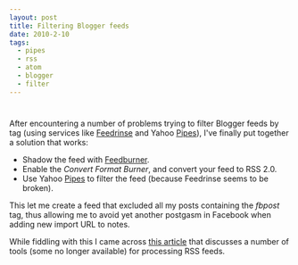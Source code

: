 ```yaml
---
layout: post
title: Filtering Blogger feeds
date: 2010-2-10
tags:
  - pipes
  - rss
  - atom
  - blogger
  - filter
---
```


# 

After encountering a number of problems trying to filter Blogger feeds by tag (using services like [Feedrinse][1] and Yahoo [Pipes][2]), I've finally put together a solution that works:

*   Shadow the feed with [Feedburner][3].
*   Enable the *Convert Format Burner*, and convert your feed to RSS 2.0.
*   Use Yahoo [Pipes][2] to filter the feed (because Feedrinse seems to be broken).

This let me create a feed that excluded all my posts containing the *fbpost* tag, thus allowing me to avoid yet another postgasm in Facebook when adding new import URL to notes.

While fiddling with this I came across [this article][4] that discusses a number of tools (some no longer available) for processing RSS feeds.

[1]: http://feedrinse.com/
[2]: http://pipes.yahoo.com/
[3]: http://feedburner.com/
[4]: http://www.tothepc.com/archives/10-tools-to-combine-mix-blend-multiple-rss-feeds/
